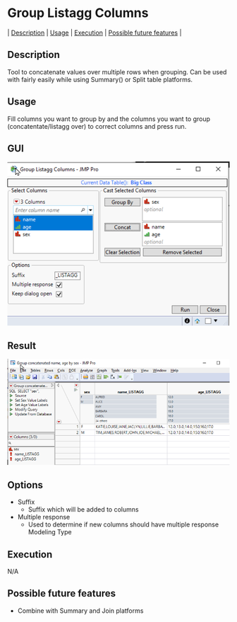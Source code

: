 # Group Listagg Columns

| [Description](#description) | [Usage](#usage) | [Execution](#execution) | [Possible future features](#possible-future-features) |

## Description 

Tool to concatenate values over multiple rows when grouping. Can be used with fairly easily while using Summary() or Split table platforms.

## Usage
Fill columns you want to group by and the columns you want to group (concatentate/listagg over) to correct columns and press run.

## GUI
![startup](images/startup.png)

## Result
![result](images/result.png)

## Options
* Suffix
  * Suffix which will be added to columns
* Multiple response
  * Used to determine if new columns should have multiple response Modeling Type

## Execution
N/A

## Possible future features
* Combine with Summary and Join platforms